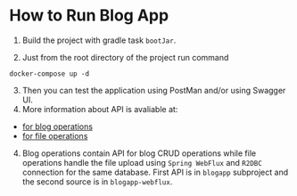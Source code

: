 


# How to Run Blog App

1. Build the project with gradle task `bootJar`.

2. Just from the root directory of the project run command

```docker-compose up -d```

3. Then you can test the application using PostMan and/or using Swagger UI.
4. More information about API is avaliable at:
-  [for blog operations](https://htmlpreview.github.io/?https://github.com/cokutan/blogapplication/blob/develop/blogapp/index.html)
-  [for file operations](https://htmlpreview.github.io/?https://github.com/cokutan/blogapplication/blob/develop/blogapp-webflux/index.html)
4. Blog operations contain API for blog CRUD operations while file operations handle the file upload using `Spring WebFlux` and `R2DBC` connection for the same database. First API is in `blogapp` subproject and the second source is in `blogapp-webflux`.